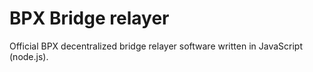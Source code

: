 # BPX Bridge relayer

Official BPX decentralized bridge relayer software written in JavaScript (node.js).
